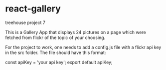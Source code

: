 # react-gallery
treehouse project 7

This is a Gallery App that displays 24 pictures on a page which were fetched from flickr of the topic of your choosing. 


For the project to work, one needs to add a config.js file with a flickr api key in the src folder.
The file should have this format:


const apiKey = 'your api key';
export default apiKey;


